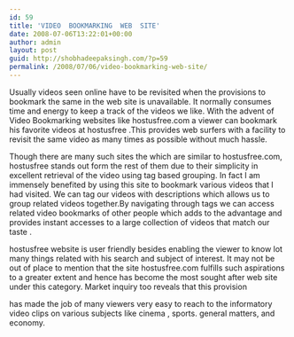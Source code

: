 ```yaml
---
id: 59
title: 'VIDEO  BOOKMARKING  WEB  SITE'
date: 2008-07-06T13:22:01+00:00
author: admin
layout: post
guid: http://shobhadeepaksingh.com/?p=59
permalink: /2008/07/06/video-bookmarking-web-site/
---
```

Usually videos seen online have to be revisited when the provisions to bookmark the same in the web site is unavailable. It normally consumes time and energy to keep a track of the videos we like. With the advent of Video Bookmarking websites like hostusfree.com a viewer can bookmark his favorite videos at hostusfree .This provides web surfers with a facility to revisit the same video as many times as possible without much hassle.

Though there are many such sites the which are similar to hostusfree.com, hostusfree stands out form the rest of them due to their simplicity in excellent retrieval of the video using tag based grouping. In fact I am immensely benefited by using this site to bookmark various videos that I had visited. We can tag our videos with descriptions which allows us to group related videos together.By navigating through tags we can access related video bookmarks of other people which adds to the advantage and provides instant accesses to a large collection of videos that match our taste .

hostusfree website is user friendly besides enabling the viewer to know lot many things related with his search and subject of interest. It may not be out of place to mention that the site hostusfree.com fulfills such aspirations to a greater extent and hence has become the most sought after web site under this category. Market inquiry too reveals that this provision
  
has made the job of many viewers very easy to reach to the informatory video clips on various subjects like cinema , sports. general matters, and economy.